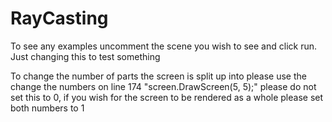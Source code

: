 # RayCasting

To see any examples uncomment the scene you wish to see and click run. 
Just changing this to test something

To change the number of parts the screen is split up into 
please use the change the numbers on line 174 "screen.DrawScreen(5, 5);"
please do not set this to 0, if you wish for the screen to be rendered as a whole please set both numbers to 1
